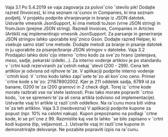 Vaja 3.1
Po 5.4.2019 se vaja zagovarja za poloviˇcno ˇstevilo pik!
Dodajte razred (Invoices), ki ima seznam raˇcunov in Companies, ki ima
seznam podjetij. V projektu podprite shranjevanje in branje iz JSON datotek. Ustvarite vmesnik JsonSupport, ki ima metodi toJson (vrne JSON string)
in fromJson (prejme JSON string). Razredi Invoices, Companies in Articles
(Artikli) naj implementirajo vmesnik JsonSupport. Za parsanje in generiranje
JSON stringov lahko uporabite knjiˇznico Gson. Dodajte razred Helper, ki vsebuje samo statiˇcne metode. Dodajte metodi za branje in pisanje datotek in ju
uporabite za pisanje/branje JSON stringov v datoteke.
Vaja 3.2
Prodajalci lahko doloˇcijo interno ˇcrtno kodo za sveˇzo hrano (zelenjava, meso,
sadje, pekarski izdelki...). Za interno vodenje artiklov je po standardu v ˇcrtni
kodi rezerviranih zaˇcetnih nekaj ˇstevil (200 - 299). Cena teh artiklov je odvisna
od njihove teˇze. V aplikaciji podprite interno vodenje ˇcrtnih kod. V ˇcrtno kodo
lahko zapiˇsete teˇzo ali konˇcno ceno. Primer ˇcrtne kode s teˇzo: 211678902002.
Kjer je 211 oddelek sadja, 6789 id za banane, 0200 teˇza (200 gramov) in 2
check digit. Torej iz ˇcrtne kode morate razbrati vse naˇstete lastnosti. Prav
tako morate popraviti ˇcrtno kodo, ˇce se spremeni teˇza ali cena artikla (odvisno
od implementacije). Ustvarite vsaj tri artikle iz razliˇcnih oddelkov. Na raˇcunu
mora biti vidna teˇza teh artiklov.
Vaja 3.3 (neobvezna)
V aplikaciji podprite kupone za popust (npr. 10% na celotni nakup). Kupon
prepoznamo na podlagi ˇcrtne kode, ki se priˇcne z 99. Razmislite kaj vse bi
lahko ˇse bilo zapisano v ˇcrtni kodi kupona (tip, veljavnost...). Ustvarite vsaj
tri razliˇcne kupone in demonstrirajte delovanje. Ne pozabite popraviti izpis na
raˇcunu.